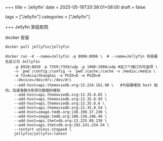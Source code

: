 +++
title = 'Jellyfin'
date = 2025-05-18T20:38:01+08:00
draft = false

tags = ["Jellyfin"]
categories = ["Jellyfin"]

+++
Jellyfin 家庭影院

docker 安装

```
docker pull jellyfin/jellyfin
```



```
docker run -d --name=Jellyfin -p 8096:8096 \  # --name=Jellyfin 将容器名定义为 Jellyfin 
	-p 8920:8920 -p 7359:7359/udp -p 1900:1900/udp #这三个端口为可选项 \
	-v `pwd`/config:/config -v `pwd`/cache:/cache -v /media:/media \
	-e TZ=Asia/Shanghai -e PUID=0 -e PGID=0 
	--device=/dev/dri:/dev/dri 
	--add-host=api.themoviedb.org:13.224.161.90 \	#为容器增加 host 指向，加速海报与影视元数据的搜刮
	--add-host=api.themoviedb.org:13.35.8.65 \
	--add-host=api.themoviedb.org:13.35.8.93 \
	--add-host=api.themoviedb.org:13.35.8.6 \
	--add-host=api.themoviedb.org:13.35.8.54 \
	--add-host=image.tmdb.org:138.199.37.230 \
	--add-host=image.tmdb.org:108.138.246.49 \
	--add-host=api.thetvdb.org:13.225.89.239 \
	--add-host=api.thetvdb.org:192.241.234.54 \
	--restart unless-stopped \
	jellyfin/jellyfin:latest
```













